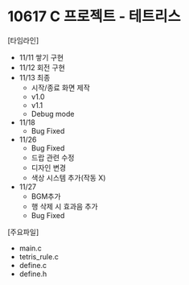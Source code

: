 # 10617 C 프로젝트 - 테트리스
[타임라인]
- 11/11 쌓기 구현
- 11/12 회전 구현
- 11/13 최종
  - 시작/종료 화면 제작 
  - v1.0
  - v1.1
  - Debug mode
- 11/18
  - Bug Fixed
- 11/26
  - Bug Fixed
  - 드랍 관련 수정
  - 디자인 변경
  - 색상 시스템 추가(작동 X)
- 11/27
  - BGM추가
  - 행 삭제 시 효과음 추가
  - Bug Fixed

[주요파일]
- main.c
- tetris_rule.c
- define.c
- define.h
